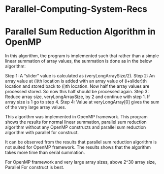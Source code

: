 # Parallel-Computing-System-Recs

# Parallel Sum Reduction Algorithm in OpenMP
In this algorithm, the program is implemented such that rather than a simple linear summation of array values, the summation is done as in the below algorithm:

Step 1: A “slider” value is calculated as (veryLongArraySize/2). Step 2: An array value at (i)th location is added with an array value of (i+slider)th location and stored back to (i)th location. Now half the array values are processed stored. So now this half should be processed again. Step 3: Reduce array size, veryLongArraySize, by 2 and continue with step 1. If array size is 1 go to step 4. Step 4: Value at veryLongArray[0] gives the sum of the very large array values.

This algorithm was implemented in OpenMP framework. This program shows the results for normal linear summation, parallel sum reduction algorithm without any OpenMP constructs and parallel sum reduction algorithm with parallel for construct.

It can be observed from the results that parallel sum reduction algorithm is not suited for OpenMP framework. The results shows that the algorithm takes more time than serial summation.

For OpenMP framework and very large array sizes, above 2^30 array size, Parallel For construct is best.
